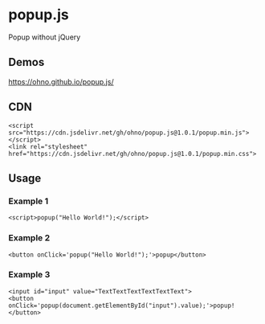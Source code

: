 # popup.js
Popup without jQuery

## Demos
https://ohno.github.io/popup.js/

## CDN
```
<script src="https://cdn.jsdelivr.net/gh/ohno/popup.js@1.0.1/popup.min.js"></script>
<link rel="stylesheet" href="https://cdn.jsdelivr.net/gh/ohno/popup.js@1.0.1/popup.min.css">
```

## Usage

### Example 1
```
<script>popup("Hello World!");</script>
```

### Example 2
```
<button onClick='popup("Hello World!");'>popup</button>
```

### Example 3
```
<input id="input" value="TextTextTextTextTextText">
<button onClick='popup(document.getElementById("input").value);'>popup!</button>
```

